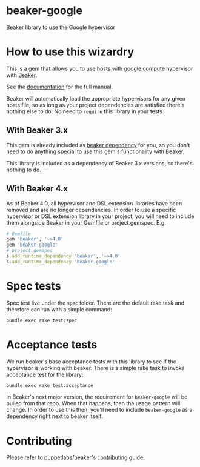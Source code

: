 # beaker-google

Beaker library to use the Google hypervisor

# How to use this wizardry

This is a gem that allows you to use hosts with [google compute](google_compute_engine.md) hypervisor with [Beaker](https://github.com/puppetlabs/beaker).

See the [documentation](docs/manual.md) for the full manual.

Beaker will automatically load the appropriate hypervisors for any given hosts file, so as long as your project dependencies are satisfied there's nothing else to do. No need to `require` this library in your tests.

## With Beaker 3.x
This gem is already included as [beaker dependency](https://github.com/puppetlabs/beaker/blob/master/beaker.gemspec)
for you, so you don't need to do anything special to use this gem's
functionality with Beaker.

This library is included as a dependency of Beaker 3.x versions, so there's nothing to do.

## With Beaker 4.x

As of Beaker 4.0, all hypervisor and DSL extension libraries have been removed and are no longer dependencies. In order to use a specific hypervisor or DSL extension library in your project, you will need to include them alongside Beaker in your Gemfile or project.gemspec. E.g.

~~~ruby
# Gemfile
gem 'beaker', '~>4.0'
gem 'beaker-google'
# project.gemspec
s.add_runtime_dependency 'beaker', '~>4.0'
s.add_runtime_dependency 'beaker-google'
~~~

# Spec tests

Spec test live under the `spec` folder. There are the default rake task and therefore can run with a simple command:
```bash
bundle exec rake test:spec
```


# Acceptance tests

We run beaker's base acceptance tests with this library to see if the hypervisor is working with beaker. There is a simple rake task to invoke acceptance test for the library:
```bash
bundle exec rake test:acceptance
```

In Beaker's next major version, the requirement for `beaker-google` will be
pulled from that repo. When that happens, then the usage pattern will change.
In order to use this then, you'll need to include `beaker-google` as a dependency
right next to beaker itself.

# Contributing

Please refer to puppetlabs/beaker's [contributing](https://github.com/puppetlabs/beaker/blob/master/CONTRIBUTING.md) guide.
